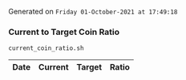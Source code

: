 Generated on `Friday 01-October-2021 at 17:49:18`

### Current to Target Coin Ratio
`current_coin_ratio.sh`

Date|Current|Target|Ratio
---|---|---|---
